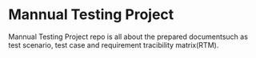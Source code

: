 # Mannual Testing Project
Mannual Testing Project repo is all about the prepared documentsuch as test scenario, test case and requirement tracibility matrix(RTM).
